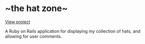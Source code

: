 # ~the hat zone~

[View project](the-hat-zone.herokuapp.com)

A Ruby on Rails application for displaying my collection of hats, and allowing for user comments.